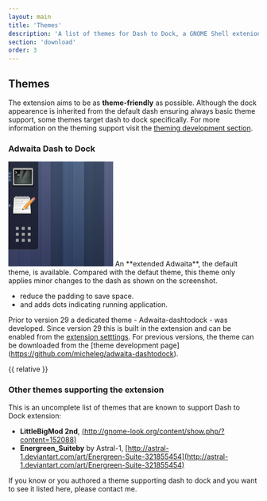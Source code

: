 ```yaml
---
layout: main
title: 'Themes'
description: 'A list of themes for Dash to Dock, a GNOME Shell extenion.'
section: 'download'
order: 3
---
```



## Themes
The extension aims to be as **theme-friendly** as possible. Although the dock appearence is inherited from the default dash ensuring always basic theme support,  some themes target dash to dock specifically. For more information on the theming support visit the [theming development section](./theming.html).

### Adwaita Dash to Dock 

<img alt="Screenshot of the patched Adwaita dash-to-dock theme" src="./media/adwaita-dashtodock.png" class="right" />
An **extended Adwaita**, the default theme, is available. Compared with the defaut theme, this theme only applies minor changes to the dash as shown on the screenshot.

 * reduce the padding to save space.
 * and adds dots indicating running application.

Prior to version 29 a dedicated theme - Adwaita-dashtodock - was developed. Since version 29 this is built in the extension and can be enabled from the [extension setttings](./settings.html). For previous versions, the theme can be downloaded from the [theme development page] (https://github.com/micheleg/adwaita-dashtodock).

{{ relative }}

### Other themes supporting the extension
This is an uncomplete list of themes that are known to support Dash to Dock extension:

 * **LittleBigMod 2nd**, [(http://gnome-look.org/content/show.php/?content=152088)](http://gnome-look.org/content/show.php/?content=152088)
 * **Energreen_Suiteby**  by Astral-1, [http://astral-1.deviantart.com/art/Energreen-Suite-321855454](http://astral-1.deviantart.com/art/Energreen-Suite-321855454)

If you know or you authored a theme supporting dash to dock and you want to see it listed here, please contact me.
